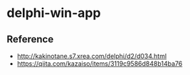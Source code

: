 # delphi-win-app

## Reference

* http://kakinotane.s7.xrea.com/delphi/d2/d034.html
* https://qiita.com/kazaiso/items/3119c9586d848b14ba76